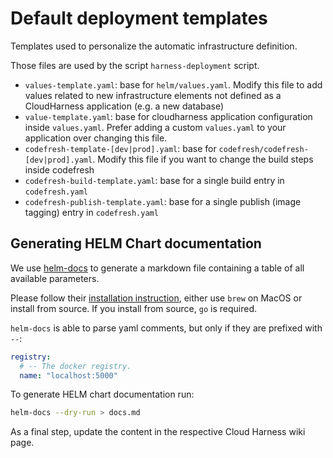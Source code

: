 # Default deployment templates

Templates used to personalize the automatic infrastructure definition.

Those files are used by the script `harness-deployment` script.

- `values-template.yaml`: base for `helm/values.yaml`. Modify this file to add values related to new infrastructure
  elements not defined as a CloudHarness application (e.g. a new database)
- `value-template.yaml`: base for cloudharness application configuration inside `values.yaml`. Prefer adding a
  custom `values.yaml` to your application over changing this file.
- `codefresh-template-[dev|prod].yaml`: base for `codefresh/codefresh-[dev|prod].yaml`. Modify this file if you want to
  change the build steps inside codefresh
- `codefresh-build-template.yaml`: base for a single build entry in `codefresh.yaml`
- `codefresh-publish-template.yaml`: base for a single publish (image tagging) entry in `codefresh.yaml`

## Generating HELM Chart documentation

We use [helm-docs](https://github.com/norwoodj/helm-docs) to generate a markdown file containing a table of all
available parameters.

Please follow their [installation instruction](https://github.com/norwoodj/helm-docs#installation), either use `brew` on MacOS or
install from source. If you install from source, `go` is required.

`helm-docs` is able to parse yaml comments, but only if they are prefixed with `--`:

```yaml
registry:
  # -- The docker registry.
  name: "localhost:5000"
```

To generate HELM chart documentation run:

````bash
helm-docs --dry-run > docs.md
````

As a final step, update the content in the respective Cloud Harness wiki page.